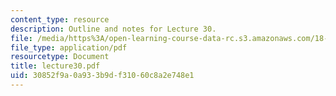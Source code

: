 ```yaml
---
content_type: resource
description: Outline and notes for Lecture 30.
file: /media/https%3A/open-learning-course-data-rc.s3.amazonaws.com/18-965-geometry-of-manifolds-fall-2004/30852f9a0a933b9df31060c8a2e748e1_lecture30.pdf
file_type: application/pdf
resourcetype: Document
title: lecture30.pdf
uid: 30852f9a-0a93-3b9d-f310-60c8a2e748e1
---
```

